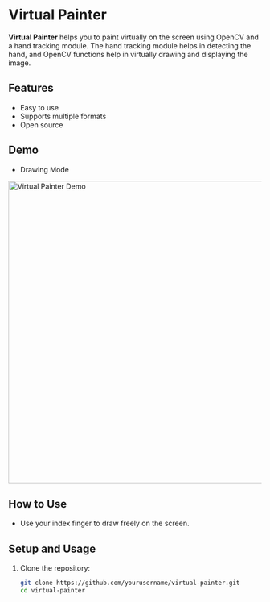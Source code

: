 # Virtual Painter

**Virtual Painter** helps you to paint virtually on the screen using OpenCV and a hand tracking module. The hand tracking module helps in detecting the hand, and OpenCV functions help in virtually drawing and displaying the image.

## Features

- Easy to use
- Supports multiple formats
- Open source

## Demo
- Drawing Mode
<img src="https://github.com/user-attachments/assets/2541d047-cb7e-4fd2-9eba-d05bac157fee" width="600" alt="Virtual Painter Demo">

## How to Use

- Use your index finger to draw freely on the screen.

## Setup and Usage

1. Clone the repository:
   ```sh
   git clone https://github.com/yourusername/virtual-painter.git
   cd virtual-painter
